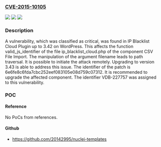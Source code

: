 ### [CVE-2015-10105](https://cve.mitre.org/cgi-bin/cvename.cgi?name=CVE-2015-10105)
![](https://img.shields.io/static/v1?label=Product&message=IP%20Blacklist%20Cloud%20Plugin&color=blue)
![](https://img.shields.io/static/v1?label=Version&message=%3D%203.0%20&color=brighgreen)
![](https://img.shields.io/static/v1?label=Vulnerability&message=CWE-22%20Path%20Traversal&color=brighgreen)

### Description

A vulnerability, which was classified as critical, was found in IP Blacklist Cloud Plugin up to 3.42 on WordPress. This affects the function valid_js_identifier of the file ip_blacklist_cloud.php of the component CSV File Import. The manipulation of the argument filename leads to path traversal. It is possible to initiate the attack remotely. Upgrading to version 3.43 is able to address this issue. The identifier of the patch is 6e6fe8c6fda7cbc252eef083105e08d759c07312. It is recommended to upgrade the affected component. The identifier VDB-227757 was assigned to this vulnerability.

### POC

#### Reference
No PoCs from references.

#### Github
- https://github.com/20142995/nuclei-templates

